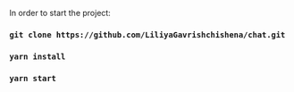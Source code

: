 In order to start the project:

### `git clone https://github.com/LiliyaGavrishchishena/chat.git`

### `yarn install`

### `yarn start`
